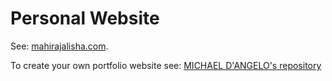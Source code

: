 # Personal Website

See: [mahirajalisha.com](https://mahirobot.github.io/).

To create your own portfolio website see: [MICHAEL D'ANGELO's repository](https://github.com/mldangelo/personal-site)
